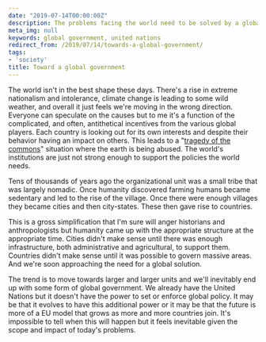 ```yaml
---
date: "2019-07-14T00:00:00Z"
description: The problems facing the world need to be solved by a global government.
meta_img: null
keywords: global government, united nations
redirect_from: /2019/07/14/towards-a-global-government/
tags:
- 'society'
title: Toward a global government
---
```


The world isn't in the best shape these days. There's a rise in extreme nationalism and intolerance, climate change is leading to some wild weather, and overall it just feels we're moving in the wrong direction. Everyone can speculate on the causes but to me it's a function of the complicated, and often, antithetical incentives from the various global players. Each country is looking out for its own interests and despite their behavior having an impact on others. This leads to a "[tragedy of the commons](https://en.wikipedia.org/wiki/Tragedy_of_the_commons)" situation where the earth is being abused. The world's institutions are just not strong enough to support the policies the world needs.

Tens of thousands of years ago the organizational unit was a small tribe that was largely nomadic. Once humanity discovered farming humans became sedentary and led to the rise of the village. Once there were enough villages they became cities and then city-states. These then gave rise to countries.

This is a gross simplification that I'm sure will anger historians and anthropologists but humanity came up with the appropriate structure at the appropriate time. Cities didn't make sense until there was enough infrastructure, both administrative and agricultural, to support them. Countries didn't make sense until it was possible to govern massive areas. And we're soon approaching the need for a global solution.

The trend is to move towards larger and larger units and we'll inevitably end up with some form of global government. We already have the United Nations but it doesn't have the power to set or enforce global policy. It may be that it evolves to have this additional power or it may be that the future is more of a EU model that grows as more and more countries join. It's impossible to tell when this will happen but it feels inevitable given the scope and impact of today's problems.
